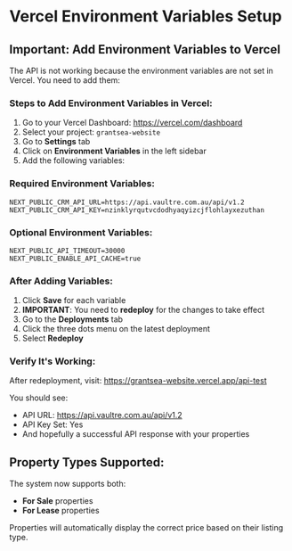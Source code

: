 # Vercel Environment Variables Setup

## Important: Add Environment Variables to Vercel

The API is not working because the environment variables are not set in Vercel. You need to add them:

### Steps to Add Environment Variables in Vercel:

1. Go to your Vercel Dashboard: https://vercel.com/dashboard
2. Select your project: `grantsea-website`
3. Go to **Settings** tab
4. Click on **Environment Variables** in the left sidebar
5. Add the following variables:

### Required Environment Variables:

```
NEXT_PUBLIC_CRM_API_URL=https://api.vaultre.com.au/api/v1.2
NEXT_PUBLIC_CRM_API_KEY=nzinklyrqutvcdodhyaqyizcjflohlayxezuthan
```

### Optional Environment Variables:

```
NEXT_PUBLIC_API_TIMEOUT=30000
NEXT_PUBLIC_ENABLE_API_CACHE=true
```

### After Adding Variables:

1. Click **Save** for each variable
2. **IMPORTANT**: You need to **redeploy** for the changes to take effect
3. Go to the **Deployments** tab
4. Click the three dots menu on the latest deployment
5. Select **Redeploy**

### Verify It's Working:

After redeployment, visit: https://grantsea-website.vercel.app/api-test

You should see:
- API URL: https://api.vaultre.com.au/api/v1.2
- API Key Set: Yes
- And hopefully a successful API response with your properties

## Property Types Supported:

The system now supports both:
- **For Sale** properties
- **For Lease** properties

Properties will automatically display the correct price based on their listing type.